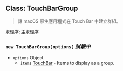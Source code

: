 ## Class: TouchBarGroup

> 讓 macOS 原生應用程式在 Touch Bar 中建立群組。

處理序: [主處理序](../tutorial/application-architecture.md#main-and-renderer-processes)

### `new TouchBarGroup(options)` *試驗中*

* `options` Object 
  * `items` [TouchBar](touch-bar.md) - Items to display as a group.